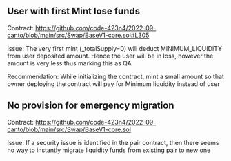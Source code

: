 ## User with first Mint lose funds

Contract:
https://github.com/code-423n4/2022-09-canto/blob/main/src/Swap/BaseV1-core.sol#L305

Issue:
The very first mint (_totalSupply=0) will deduct MINIMUM_LIQUIDITY from user deposited amount. Hence the user will be in loss, however the amount is very less thus marking this as QA

Recommendation:
While initializing the contract, mint a small amount so that owner deploying the contract will pay for Minimum liquidity instead of user

## No provision for emergency migration

Contract:
https://github.com/code-423n4/2022-09-canto/blob/main/src/Swap/BaseV1-core.sol

Issue:
If a security issue is identified in the pair contract, then there seems no way to instantly migrate liquidity funds from existing pair to new one